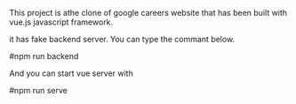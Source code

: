 This project is athe clone of google careers website that has been built  with vue.js javascript framework.

it has fake backend server. You can type the commant below.

#npm run backend

And you can start vue server with 

#npm run serve 
